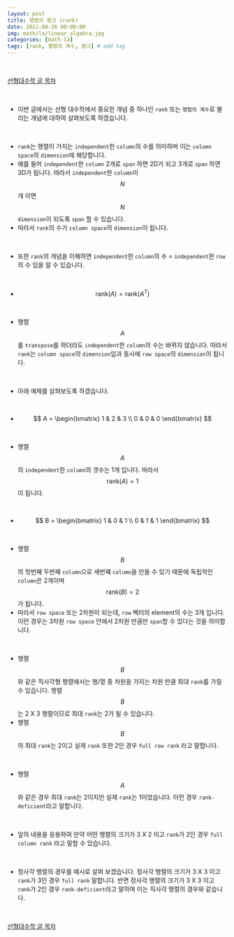 ```yaml
---
layout: post
title: 행렬의 랭크 (rank)
date: 2021-08-26 00:00:00
img: math/la/linear_algebra.jpg
categories: [math-la] 
tags: [rank, 행렬의 계수, 랭크] # add tag
---
```


<br>

[선형대수학 글 목차](https://gaussian37.github.io/math-la-table/)

<br>

- 이번 글에서는 선형 대수학에서 중요한 개념 중 하나인 `rank` 또는 `행렬의 계수`로 불리는 개념에 대하여 살펴보도록 하겠습니다.

<br>

- `rank`는 행렬이 가지는 `independent`한 `column`의 수를 의미하며 이는 `column space`의 `dimension`에 해당합니다. 
- 예를 들어 `independent`한 `column` 2개로 `span` 하면 2D가 되고 3개로 `span` 하면 3D가 됩니다. 따라서 `independent`한 `column`이 $$ N $$ 개 이면 $$ N $$ `dimension`이 되도록 `span` 할 수 있습니다.
- 따라서 `rank`의 수가 `column space`의 `dimension`이 됩니다.

<br>

- 또한 `rank`의 개념을 이해하면 `independent`한 `column`의 수 = `independent`한 `row`의 수 임을 알 수 있습니다.

<br>

- $$ \text{rank}(A) = \text{rank}(A^{T}) $$

<br>

- 행렬 $$ A $$ 를 `transpose`를 하더라도 `independent`한 `column`의 수는 바뀌지 않습니다. 따라서 `rank`는 `column space`의 `dimension`임과 동시에 `row space`의 `dimension`이 됩니다.

<br>

- 아래 예제를 살펴보도록 하겠습니다.

<br>

- $$ A = \begin{bmatrix} 1 & 2 & 3 \\ 0 & 0 & 0 \end{bmatrix} $$

<br>

- 행렬 $$ A $$ 의 `independent`한 `column`의 갯수는 1개 입니다. 따라서 $$ \text{rank}(A) = 1 $$ 이 됩니다.

<br>

- $$ B = \begin{bmatrix} 1 & 0 & 1 \\ 0 & 1 & 1 \end{bmatrix} $$

<br>

- 행렬 $$ B $$ 의 첫번째 두번째 `column`으로 세번쨰 `column`을 만들 수 있기 때문에 독립적인 `column`은 2개이며 $$ \text{rank}(B) = 2 $$ 가 됩니다.
- 따라서 `row space` 또는 2차원이 되는데, `row` 벡터의 element의 수는 3개 입니다. 이런 경우는 3차원 `row space` 안에서 2차원 만큼만 `span`할 수 있다는 것을 의미합니다.

<br>

- 행렬 $$ B $$ 와 같은 직사각형 행렬에서는 행/열 중 차원을 가지는 차원 만큼 최대 `rank`를 가질 수 있습니다. 행렬 $$ B $$ 는 2 X 3 행렬이므로 최대 `rank`는 2가 될 수 있습니다.
- 행렬 $$ B $$ 의 최대 `rank`는 2이고 실제 `rank` 또한 2인 경우 `full row rank` 라고 말합니다.

<br>

- 행렬 $$ A $$ 와 같은 경우 최대 `rank`는 2이지만 실제 `rank`는 1이었습니다. 이런 경우 `rank-deficient`라고 말합니다.

<br>

- 앞의 내용을 응용하여 만약 어떤 행렬의 크기가 3 X 2 이고 `rank`가 2인 경우 `full column rank` 라고 말할 수 있습니다.

<br>

- 정사각 행렬의 경우를 예시로 살펴 보겠습니다. 정사각 행렬의 크기가 3 X 3 이고 `rank`가 3인 경우 `full rank` 말합니다. 반면  정사각 행렬의 크기가 3 X 3 이고 `rank`가 2인 경우 `rank-deficient`라고 말하며 이는 직사각 행렬의 경우와 같습니다.


<br>

[선형대수학 글 목차](https://gaussian37.github.io/math-la-table/)

<br>
